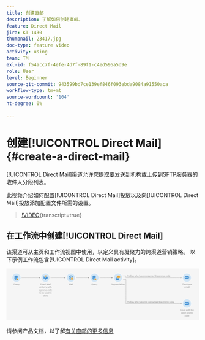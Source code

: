 ```yaml
---
title: 创建直邮
description: 了解如何创建直邮。
feature: Direct Mail
jira: KT-1430
thumbnail: 23417.jpg
doc-type: feature video
activity: using
team: TM
exl-id: f54acc7f-4efe-4d7f-89f1-c4ed596a5d9e
role: User
level: Beginner
source-git-commit: 943599bd7ce139ef846f093ebda9084a91550aca
workflow-type: tm+mt
source-wordcount: '104'
ht-degree: 0%

---
```


# 创建[!UICONTROL Direct Mail] {#create-a-direct-mail}

[!UICONTROL Direct Mail]渠道允许您提取要发送到机构或上传到SFTP服务器的收件人分段列表。

此视频介绍如何配置[!UICONTROL Direct Mail]投放以及向[!UICONTROL Direct Mail]投放添加配置文件所需的设置。

>[!VIDEO](https://video.tv.adobe.com/v/23417?learn=on){transcript=true}

## 在工作流中创建[!UICONTROL Direct Mail]

该渠道可从主页和工作流视图中使用，以定义具有凝聚力的跨渠道营销策略。 以下示例工作流包含[!UICONTROL Direct Mail activity]。

![工作流图像](/help/assets/direct_mail_examplewf.png)

请参阅产品文档，以了解[有关直邮的更多信息](https://experienceleague.adobe.com/docs/campaign-standard/using/communication-channels/direct-mail/about-direct-mail.html?lang=zh-Hans)
